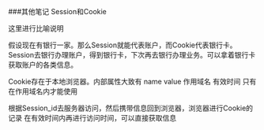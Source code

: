 ###其他笔记
   Session和Cookie
   
   这里进行比喻说明
   
   假设现在有银行一家。那么Session就能代表账户，而Cookie代表银行卡。
   Session去银行办理账户，得到银行卡，下次再去银行办理业务。可以拿着银行卡获取账户的各类信息。
   
   
   Cookie存在于本地浏览器。内部属性大致有 name value 作用域名 有效时间
   只有在作用域名内才能使用
   
   根据Session_id去服务器访问，然后携带信息回到浏览器，浏览器进行Cookie的记录
   在有效时间内再进行访问时间，可以直接获取信息
   
   